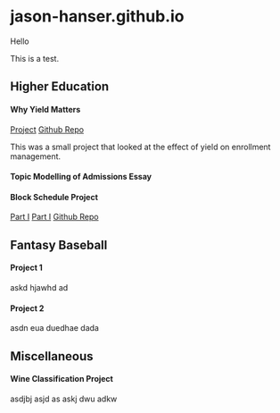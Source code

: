 # jason-hanser.github.io


Hello

This is a test.


## Higher Education

#### Why Yield Matters

<a href="https://htmlpreview.github.io/https://github.com/jason-hanser/why-yield-matters/blob/master/report.html">Project</a>
<a href="https://github.com/jason-hanser/why-yield-matters">Github Repo</a>

This was a small project that looked at the effect of yield on enrollment management. 



#### Topic Modelling of Admissions Essay 


#### Block Schedule Project

[Part I](https://github.com/jason-hanser/jason-hanser.github.io/blob/master/_projects/block-schedule-walkthrough-p1.html)
[Part I](_projects/block-schedule-walkthrough-p1.html)
[Github Repo](https://github.com/jason-hanser/block-schedule)


## Fantasy Baseball

#### Project 1

askd hjawhd ad

#### Project 2

asdn eua duedhae dada


## Miscellaneous

#### Wine Classification Project

asdjbj asjd as askj dwu adkw


